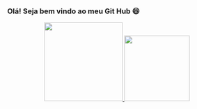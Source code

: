 ### Olá! Seja bem vindo ao meu Git Hub 😄

<div align="center">
  <a href="https://github.com/iiamlink">
  <img height="180rem" src="https://github-readme-stats.vercel.app/api?username=iiamlink&show_icons=true&theme=dracula&include_all_commits=true&count_private=true"/>
  <img height="150rem" src="https://github-readme-stats.vercel.app/api/top-langs/?username=iiamlink&layout=compact&langs_count=7&theme=dracula"/>
</div>
